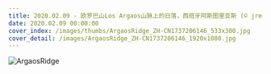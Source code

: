 ```yaml
---
title: 2020.02.09 - 欧罗巴山Los Argaos山脉上的日落，西班牙阿斯图里亚斯 (© jregueiro/Getty Images)
date: 2020.02.09 00:00:00
cover_index: /images/thumbs/ArgaosRidge_ZH-CN1737206146_533x300.jpg
cover_detail: /images/ArgaosRidge_ZH-CN1737206146_1920x1080.jpg
---
```


![ArgaosRidge](/images/ArgaosRidge_ZH-CN1737206146_1920x1080.jpg)

